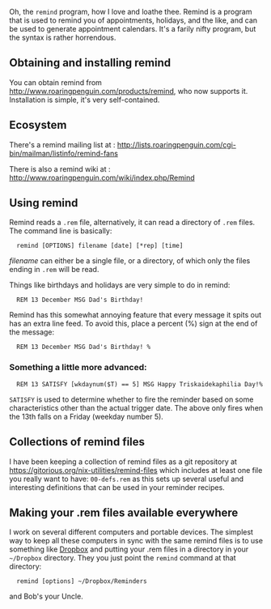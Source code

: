 <div id="wikitext">

Oh, the `remind` program, how I love and loathe thee. Remind is a
program that is used to remind you of appointments, holidays, and the
like, and can be used to generate appointment calendars. It's a farily
nifty program, but the syntax is rather horrendous.

<div class="vspace">

</div>

Obtaining and installing remind
-------------------------------

You can obtain remind from
<http://www.roaringpenguin.com/products/remind>, who now supports it.
Installation is simple, it's very self-contained.

<div class="vspace">

</div>

Ecosystem
---------

There's a remind mailing list at
:   <http://lists.roaringpenguin.com/cgi-bin/mailman/listinfo/remind-fans>

There is also a remind wiki at
:   <http://www.roaringpenguin.com/wiki/index.php/Remind>

<div class="vspace">

</div>

Using remind
------------

Remind reads a `.rem` file, alternatively, it can read a directory of
`.rem` files. The command line is basically:

<div class="vspace">

</div>

``` {.escaped}
  remind [OPTIONS] filename [date] [*rep] [time]
```

*filename* can either be a single file, or a directory, of which only
the files ending in `.rem` will be read.

Things like birthdays and holidays are very simple to do in remind:

<div class="vspace">

</div>

``` {.escaped}
  REM 13 December MSG Dad's Birthday!
```

Remind has this somewhat annoying feature that every message it spits
out has an extra line feed. To avoid this, place a percent (%) sign at
the end of the message:

<div class="vspace">

</div>

``` {.escaped}
  REM 13 December MSG Dad's Birthday! %
```

<div class="vspace">

</div>

### Something a little more advanced:

``` {.escaped}
  REM 13 SATISFY [wkdaynum($T) == 5] MSG Happy Triskaidekaphilia Day!%
```

`SATISFY` is used to determine whether to fire the reminder based on
some characteristics other than the actual trigger date. The above only
fires when the 13th falls on a Friday (weekday number 5).

<div class="vspace">

</div>

Collections of remind files
---------------------------

I have been keeping a collection of remind files as a git repository at
<https://gitorious.org/nix-utilities/remind-files> which includes at
least one file you really want to have: `00-defs.rem` as this sets up
several useful and interesting definitions that can be used in your
reminder recipes.

<div class="vspace">

</div>

Making your .rem files available everywhere
-------------------------------------------

I work on several different computers and portable devices. The simplest
way to keep all these computers in sync with the same remind files is to
use something like [Dropbox](http://dropbox.com) and putting your .rem
files in a directory in your `~/Dropbox` directory. They you just point
the `remind` command at that directory:

<div class="vspace">

</div>

``` {.escaped}
  remind [options] ~/Dropbox/Reminders
```

and Bob's your Uncle.

<div class="vspace">

</div>

<div style="display: none;">

Summary:An event reminder tool for Linux Parent:(Technology.)Tools
includeme:[Tools](http://wiki.tamouse.org?n=Technology.Tools?action=print)
Categories:[Articles](http://wiki.tamouse.org?n=Category.Articles) Tags:
reminders, calendars, hard landscape

</div>

</div>
